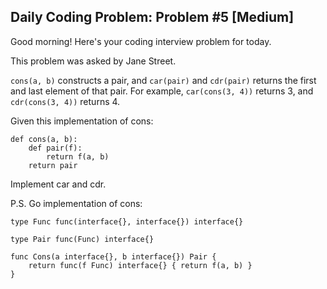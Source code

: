 ## Daily Coding Problem: Problem #5 [Medium]

Good morning! Here's your coding interview problem for today.

This problem was asked by Jane Street.

`cons(a, b)` constructs a pair, and `car(pair)` and `cdr(pair)` returns the first and last element of that pair. For example, `car(cons(3, 4))` returns 3, and `cdr(cons(3, 4))` returns 4.

Given this implementation of cons:

```
def cons(a, b):
    def pair(f):
        return f(a, b)
    return pair
```

Implement car and cdr.

P.S. Go implementation of cons:

```
type Func func(interface{}, interface{}) interface{}

type Pair func(Func) interface{}

func Cons(a interface{}, b interface{}) Pair {
    return func(f Func) interface{} { return f(a, b) }
}
```
